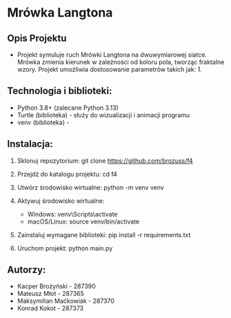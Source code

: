 # Mrówka Langtona 
## Opis Projektu 
  - Projekt symuluje ruch Mrówki Langtona na dwuwymiarowej siatce. Mrówka zmienia kierunek w zależności od koloru pola, tworząc fraktalne wzory. Projekt umożliwia dostosowanie parametrów takich jak:
    1.

## Technologia i biblioteki:
  - Python 3.8+ (zalecane Python 3.13)
  - Turtle (biblioteka) - służy do wizualizacji i animacji programu
  - venv (biblioteka) -
    
## Instalacja:
1. Sklonuj repozytorium:
   git clone https://github.com/brozuss/f4

2. Przejdź do katalogu projektu:
   cd f4

3. Utwórz środowisko wirtualne:
   python -m venv venv

4. Aktywuj środowisko wirtualne:
   - Windows:
     venv\Scripts\activate
   - macOS/Linux:
     source venv/bin/activate

5. Zainstaluj wymagane biblioteki:
   pip install -r requirements.txt

6. Uruchom projekt:
   python main.py


## Autorzy:
- Kacper Brożyński - 287390
- Mateusz Młot - 287365
- Maksymilian Maćkowiak - 287370
- Konrad Kokot - 287373
